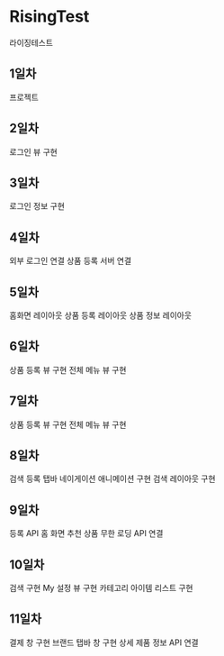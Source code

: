 # RisingTest
 라이징테스트

## 1일차
 프로젝트 
## 2일차
 로그인 뷰 구현
## 3일차
 로그인 정보 구현
## 4일차
 외부 로그인 연결
 상품 등록 서버 연결
## 5일차
 홈화면 레이아웃
 상품 등록 레이아웃
 상품 정보 레이아웃
## 6일차
 상품 등록 뷰 구현
 전체 메뉴 뷰 구현
## 7일차
 상품 등록 뷰 구현
 전체 메뉴 뷰 구현
## 8일차
 검색 등록 탭바 네이게이션 애니메이션 구현
 검색 레이아웃 구현
## 9일차
 등록 API
 홈 화면 추천 상품 무한 로딩 API 연결
## 10일차
 검색 구현
 My 설정 뷰 구현
 카테고리 아이템 리스트 구현
## 11일차
 결제 창 구현
 브랜드 탭바 창 구현
 상세 제품 정보 API 연결
